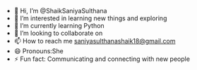 - 👋 Hi, I’m @ShaikSaniyaSulthana
- 👀 I’m interested in learning new things and exploring
- 🌱 I’m currently learning Python
- 💞️ I’m looking to collaborate on 
- 📫 How to reach me saniyasulthanashaik18@gmail.com
- 😄 Pronouns:She
- ⚡ Fun fact: Communicating and connecting with new people
  

<!---
ShaikSaniyaSulthana/ShaikSaniyaSulthana is a ✨ special ✨ repository because its `README.md` (this file) appears on your GitHub profile.
You can click the Preview link to take a look at your changes.
--->
